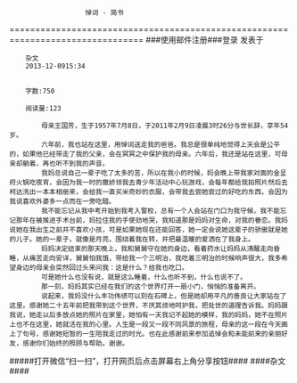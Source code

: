                        悼词 - 简书
================================================================================
###使用邮件注册###登录        发表于


        
        杂文
        2013-12-0915:34


        字数:750

        阅读量:123

        	母亲王国芳，生于1957年7月8日，于2011年2月9日凌晨3时26分与世长辞，享年54岁。
        	六年前，我也站在这里，用悼词送走我的爸爸。我总是很单纯地觉得上天会是公平的，如果他已经带走了我的父亲，会在冥冥之中保护我的母亲。六年后，我还是站在这里，可母亲却躺着，再也听不到我的声音。
        	我妈总说自己一辈子吃了太多的苦，所以在我小的时候，妈会晚上带我家对面的金呈府火锅吃夜宵，会因为我一时的撒娇领我去青少年活动中心玩游戏，会每年都给我拍照片然后去柯达洗出一本本相册来，会给我一直买米奇妙的衣服，会带我去尝她尝过的好吃的东西，会因为我说喜欢外婆多一点而在一旁吃醋。
        	我不能忘记从我中考开始到我考入警校，总有一个人会站在门口为我守候，我不能忘记那年在被推进手术台前，妈拉住我的手使劲地哭，我知道那是妈妈对生命，对我的眷恋。我妈说她在我出生之前并不喜欢小孩，可是如果她现在还能回答，她一定会说她这辈子的骄傲就是她的儿子。她的一辈子，就像是月亮，围绕着我在转，并把最温暖的爱洒在了我身上。
        	妈妈决定结束的那天晚上，我和舅舅守在她的身边，看着药水让妈妈从清醒走向昏睡，从痛苦走向安详，舅舅怕我饿，带给我一个三明治，我吃着三明治的时候响声很大，我多希望身边的母亲会突然回过头来问我：这是什么？给我也吃口。
        	可是她什么也没有说，就是这么睡着，什么也听不到，什么也说不了。
        	那一刻，妈妈其实已经在我们的这个世界打开一扇小门，悄悄的准备离开。
        	说起来，我妈没什么丰功伟绩可以刻在石碑上，但是她却用平凡的善良让大家站在了这里。感谢她二十五年前把我带到这个世界，不厌其烦地呵护我，把处世的道理告诉我。妈妈跟我说，她走以后多放点她的照片在家里，她怕有一天我记不起她的模样，我的妈妈，她不在照片上也不在这里，她就活在我的心里。人生是一段又一段不同风景的旅程，母亲的这一段在今天画上了句号，感谢她短暂的一生陪我走过的时光。也在此感谢前来参加追悼会和未能前来的亲朋好友，感谢你们始终的照顾与帮助。谢谢。
#####打开微信“扫一扫”，打开网页后点击屏幕右上角分享按钮####
        ####杂文####
      